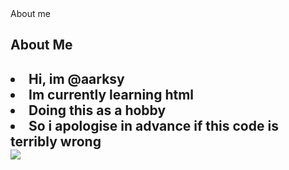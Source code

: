 <!DOCUTYPE html>

<html lang="en">
<head>
  About me
</head>
<body>
  <main>
    <h2>About Me<h2>
      <section>
       <p> 
         <li> Hi, im @aarksy </li>
         <li> Im currently learning html </li>
         <li> Doing this as a hobby </li>
         <li> So i apologise in advance if this code is terribly wrong</li>
         <img src="https://i.pinimg.com/564x/50/5a/d3/505ad3c84cc53ef72fe113191580a23c.jpg"> 
         <!--lmao-->
       </p> 
  </main>
</body>

